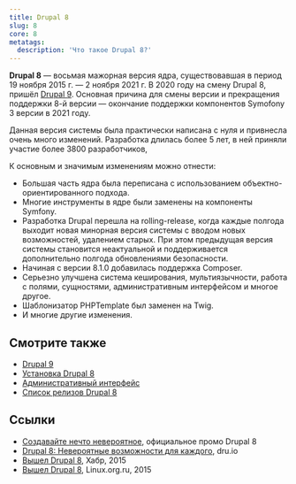 ```yaml
---
title: Drupal 8
slug: 8
core: 8
metatags:
  description: 'Что такое Drupal 8?'
---
```


**Drupal 8** — восьмая мажорная версия ядра, существовавшая в период 19 ноября 2015 г. — 2 ноября 2021 г. В 2020 году на смену Drupal 8, пришёл [Drupal 9](../9/index.md). Основная причина для смены версии и прекращения поддержки 8-й версии — окончание поддержки компонентов Symofony 3 версии в 2021 году.

Данная версия системы была практически написана с нуля и привнесла очень много изменений. Разработка длилась более 5 лет, в ней приняли участие более 3800 разработчиков,

К основным и значимым изменениям можно отнести:

- Большая часть ядра была переписана с использованием объектно-ориентированного подхода.
- Многие инструменты в ядре были заменены на компоненты Symfony.
- Разработка Drupal перешла на rolling-release, когда каждые полгода выходит новая минорная версия системы с вводом новых возможностей, удалением старых. При этом предыдущая версия системы становится неактуальной и поддерживается дополнительно полгода обновлениями безопасности.
- Начиная с версии 8.1.0 добавилась поддержка Composer.
- Серьезно улучшена система кеширования, мультиязычности, работа с полями, сущностями, административным интерфейсом и многое другое.
- Шаблонизатор PHPTemplate был заменен на Twig.
- И многие другие изменения.

## Смотрите также

- [Drupal 9](../9/index.md)
- [Установка Drupal 8](installation/index.md)
- [Административный интерфейс](admin/index.md)
- [Список релизов Drupal 8](releases/index.md)

## Ссылки

- [Создавайте нечто невероятное](https://www.drupal.org/ru/8), официальное промо Drupal 8
- [Drupal 8: Невероятные возможности для каждого](https://dru.io/drupal-8.0), dru.io
- [Вышел Drupal 8](https://habr.com/ru/post/271293/), Хабр, 2015
- [Вышел Drupal 8](https://www.linux.org.ru/news/opensource/12132309), Linux.org.ru, 2015
